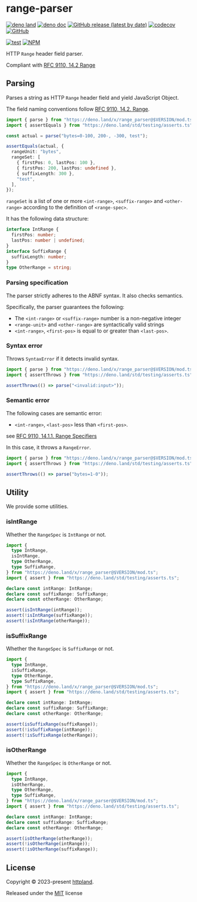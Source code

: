 # range-parser

[![deno land](http://img.shields.io/badge/available%20on-deno.land/x-lightgrey.svg?logo=deno)](https://deno.land/x/range_parser)
[![deno doc](https://doc.deno.land/badge.svg)](https://doc.deno.land/https/deno.land/x/range_parser/mod.ts)
[![GitHub release (latest by date)](https://img.shields.io/github/v/release/httpland/range-parser)](https://github.com/httpland/range-parser/releases)
[![codecov](https://codecov.io/github/httpland/range-parser/branch/main/graph/badge.svg?token=MNFZEQH8OK)](https://codecov.io/gh/httpland/range-parser)
[![GitHub](https://img.shields.io/github/license/httpland/range-parser)](https://github.com/httpland/range-parser/blob/main/LICENSE)

[![test](https://github.com/httpland/range-parser/actions/workflows/test.yaml/badge.svg)](https://github.com/httpland/range-parser/actions/workflows/test.yaml)
[![NPM](https://nodei.co/npm/@httpland/range-parser.png?mini=true)](https://nodei.co/npm/@httpland/range-parser/)

HTTP `Range` header field parser.

Compliant with
[RFC 9110, 14.2 Range](https://www.rfc-editor.org/rfc/rfc9110#section-14.2)

## Parsing

Parses a string as HTTP `Range` header field and yield JavaScript Object.

The field naming conventions follow
[RFC 9110, 14.2. Range](https://www.rfc-editor.org/rfc/rfc9110#section-14.2).

```ts
import { parse } from "https://deno.land/x/range_parser@$VERSION/mod.ts";
import { assertEquals } from "https://deno.land/std/testing/asserts.ts";

const actual = parse("bytes=0-100, 200-, -300, test");

assertEquals(actual, {
  rangeUnit: "bytes",
  rangeSet: [
    { firstPos: 0, lastPos: 100 },
    { firstPos: 200, lastPos: undefined },
    { suffixLength: 300 },
    "test",
  ],
});
```

`rangeSet` is a list of one or more `<int-range>`, `<suffix-range>` and
`<other-range>` according to the definition of `<range-spec>`.

It has the following data structure:

```ts
interface IntRange {
  firstPos: number;
  lastPos: number | undefined;
}
interface SuffixRange {
  suffixLength: number;
}
type OtherRange = string;
```

### Parsing specification

The parser strictly adheres to the ABNF syntax. It also checks semantics.

Specifically, the parser guarantees the following:

- The `<int-range>` or `<suffix-range>` number is a non-negative integer
- `<range-unit>` and `<other-range>` are syntactically valid strings
- `<int-range>`, `<first-pos>` is equal to or greater than `<last-pos>`.

### Syntax error

Throws `SyntaxError` if it detects invalid syntax.

```ts
import { parse } from "https://deno.land/x/range_parser@$VERSION/mod.ts";
import { assertThrows } from "https://deno.land/std/testing/asserts.ts";

assertThrows(() => parse("<invalid:input>"));
```

### Semantic error

The following cases are semantic error:

- `<int-range>`, `<last-pos>` less than `<first-pos>`.

see
[RFC 9110, 14.1.1. Range Specifiers](https://www.rfc-editor.org/rfc/rfc9110#section-14.1.1-6)

In this case, it throws a `RangeError`.

```ts
import { parse } from "https://deno.land/x/range_parser@$VERSION/mod.ts";
import { assertThrows } from "https://deno.land/std/testing/asserts.ts";

assertThrows(() => parse("bytes=1-0"));
```

## Utility

We provide some utilities.

### isIntRange

Whether the `RangeSpec` is `IntRange` or not.

```ts
import {
  type IntRange,
  isIntRange,
  type OtherRange,
  type SuffixRange,
} from "https://deno.land/x/range_parser@$VERSION/mod.ts";
import { assert } from "https://deno.land/std/testing/asserts.ts";

declare const intRange: IntRange;
declare const suffixRange: SuffixRange;
declare const otherRange: OtherRange;

assert(isIntRange(intRange));
assert(!isIntRange(suffixRange));
assert(!isIntRange(otherRange));
```

### isSuffixRange

Whether the `RangeSpec` is `SuffixRange` or not.

```ts
import {
  type IntRange,
  isSuffixRange,
  type OtherRange,
  type SuffixRange,
} from "https://deno.land/x/range_parser@$VERSION/mod.ts";
import { assert } from "https://deno.land/std/testing/asserts.ts";

declare const intRange: IntRange;
declare const suffixRange: SuffixRange;
declare const otherRange: OtherRange;

assert(isSuffixRange(suffixRange));
assert(!isSuffixRange(intRange));
assert(!isSuffixRange(otherRange));
```

### isOtherRange

Whether the `RangeSpec` is `OtherRange` or not.

```ts
import {
  type IntRange,
  isOtherRange,
  type OtherRange,
  type SuffixRange,
} from "https://deno.land/x/range_parser@$VERSION/mod.ts";
import { assert } from "https://deno.land/std/testing/asserts.ts";

declare const intRange: IntRange;
declare const suffixRange: SuffixRange;
declare const otherRange: OtherRange;

assert(isOtherRange(otherRange));
assert(!isOtherRange(intRange));
assert(!isOtherRange(suffixRange));
```

## License

Copyright © 2023-present [httpland](https://github.com/httpland).

Released under the [MIT](./LICENSE) license
